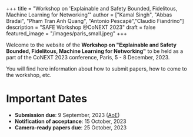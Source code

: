 +++
title = "Workshop on 'Explainable and Safety Bounded, Fidelitous, Machine Learning for Networking'"
author = ["Kamal Singh", "Abbas Bradai", "Pham Tran Anh Quang", "Antonio Pescapè","Claudio Fiandrino"]
description = "SAFE Workshop @CoNEXT 2023"
draft = false
featured_image = "/images/paris_small.jpeg"
+++


Welcome to the website of the **Workshop on "Explainable and Safety Bounded, Fidelitous, Machine Learning for Networking"** to be held as a part of the CoNEXT 2023 conference, Paris, 5 - 8 December, 2023.

You will find here information about how to submit papers, how to come to the workshop, etc.

# Important Dates

- **Submission due**: 9 September, 2023 ([AoE](https://en.wikipedia.org/wiki/Anywhere_on_Earth "Anywhere on Earth definition"))
- **Notification of acceptance**: 15 October, 2023
- **Camera-ready papers due**: 25 October, 2023 

